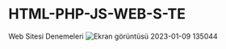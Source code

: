 # HTML-PHP-JS-WEB-S-TE
Web Sitesi Denemeleri
![Ekran görüntüsü 2023-01-09 135044](https://user-images.githubusercontent.com/81185121/211291947-1526fbc4-12ef-477e-8378-fc33e9a6b466.jpg)
